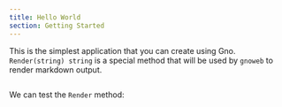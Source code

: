 ```yaml
---
title: Hello World
section: Getting Started
---
```


This is the simplest application that you can create using Gno. `Render(string) string` is a special method that will be
used by `gnoweb` to render markdown output.

```go file=./hello.gno
```

We can test the `Render` method:

```go file=./hello_test.gno depends_on_file=./hello.gno
```
